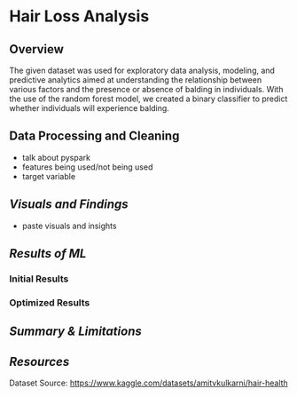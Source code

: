 # Hair Loss Analysis

## **Overview**
The given dataset was used for exploratory data analysis, modeling, and predictive analytics aimed at understanding the relationship between various factors and the presence or absence of balding in individuals. With the use of the random forest model, we created a binary classifier to predict whether individuals will experience balding. 

## **Data Processing and Cleaning**
- talk about pyspark
- features being used/not being used
- target variable

## ***Visuals and Findings***
- paste visuals and insights

## ***Results of ML***
### Initial Results
### Optimized Results

## ***Summary & Limitations***

## ***Resources***
Dataset Source: https://www.kaggle.com/datasets/amitvkulkarni/hair-health
